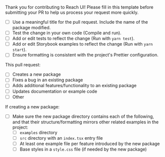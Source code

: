 Thank you for contributing to Reach UI! Please fill in this template before submitting your PR to help us process your request more quickly.

- [ ] Use a meaningful title for the pull request. Include the name of the package modified.
- [ ] Test the change in your own code (Compile and run).
- [ ] Add or edit tests to reflect the change (Run with `yarn test`).
- [ ] Add or edit Storybook examples to reflect the change (Run with `yarn start`).
- [ ] Ensure formatting is consistent with the project's Prettier configuration.

This pull request:

- [ ] Creates a new package
- [ ] Fixes a bug in an existing package
- [ ] Adds additional features/functionality to an existing package
- [ ] Updates documentation or example code
- [ ] Other

If creating a new package:

- [ ] Make sure the new package directory contains each of the following, and that their structure/formatting mirrors other related examples in the project:
  - [ ] `examples` directory
  - [ ] `src` directory with an `index.tsx` entry file
  - [ ] At least one example file per feature introduced by the new package
  - [ ] Base styles in a `style.css` file (if needed by the new package)
